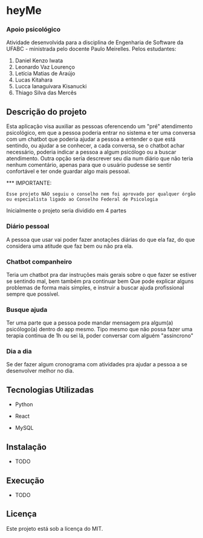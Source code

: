 # heyMe

### Apoio psicológico

Atividade desenvolvida para a disciplina de Engenharia de Software da UFABC - ministrada pelo docente Paulo Meirelles. Pelos estudantes:

1. Daniel Kenzo Iwata
1. Leonardo Vaz Lourenço
1. Letícia Matias de Araújo
1. Lucas Kitahara
1. Lucca Ianaguivara Kisanucki
1. Thiago Silva das Mercês


## Descrição do projeto

Esta aplicação visa auxiliar as pessoas oferencendo um "pré" atendimento psicológico, em que a pessoa poderia entrar no sistema e ter uma conversa com um chatbot que poderia ajudar a pessoa a entender o que está sentindo, ou ajudar a se conhecer, a cada conversa, se o chatbot achar necessário, poderia indicar a pessoa a algum psicólogo ou a buscar atendimento. Outra opção seria descrever seu dia num diário que não teria nenhum comentário, apenas para que o usuário pudesse se sentir confortável e ter onde guardar algo mais pessoal.

*** IMPORTANTE:

    Esse projeto NÃO seguiu o conselho nem foi aprovado por qualquer órgão ou especialista ligado ao Conselho Federal de Psicologia

Inicialmente o projeto seria dividido em 4 partes

### Diário pessoal

A pessoa que usar vai poder fazer anotações diárias do que ela faz, do que considera uma atitude que faz bem ou não pra ela.

### Chatbot companheiro

Teria um chatbot pra dar instruções mais gerais sobre o que fazer se estiver se sentindo mal, bem também pra continuar bem
 Que pode explicar alguns problemas de forma mais simples, e instruir a buscar ajuda profissional sempre que possível.

### Busque ajuda 

Ter uma parte que a pessoa pode mandar mensagem pra algum(a) psicólogo(a) dentro do app mesmo. Tipo mesmo que não possa fazer uma terapia continua de 1h ou sei lá, poder conversar com alguém "assincrono"

### Dia a dia 

Se der fazer algum cronograma com atividades pra ajudar a pessoa a se desenvolver melhor no dia.


## Tecnologias Utilizadas

* Python

* React

* MySQL


## Instalação

* TODO

## Execução

* TODO

## Licença

Este projeto está sob a licença do MIT.
